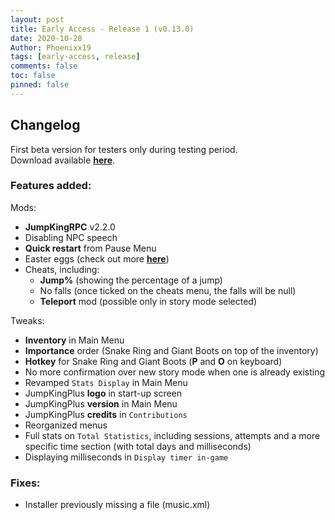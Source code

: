 ```yaml
---
layout: post
title: Early Access - Release 1 (v0.13.0)
date: 2020-10-28
Author: Phoenixx19
tags: [early-access, release]
comments: false
toc: false
pinned: false
---
```


## Changelog

First beta version for testers only during testing period.<br>
Download available [**here**](https://github.com/Phoenixx19/JumpKingPlus/releases/tag/v0.13.0).
<!-- more -->

### Features added:

Mods:
- **JumpKingRPC** v2.2.0
- Disabling NPC speech
- **Quick restart** from Pause Menu
- Easter eggs (check out more [**here**](https://github.com/Phoenixx19/JumpKingPlus/about))
- Cheats, including:
  - **Jump%** (showing the percentage of a jump)
  - No falls (once ticked on the cheats menu, the falls will be null)
  - **Teleport** mod (possible only in story mode selected)

Tweaks:
- **Inventory** in Main Menu
- **Importance** order (Snake Ring and Giant Boots on top of the inventory)
- **Hotkey** for Snake Ring and Giant Boots (**P** and **O** on keyboard)
- No more confirmation over new story mode when one is already existing
- Revamped `Stats Display` in Main Menu
- JumpKingPlus **logo** in start-up screen
- JumpKingPlus **version** in Main Menu
- JumpKingPlus **credits** in `Contributions`
- Reorganized menus
- Full stats on `Total Statistics`, including sessions, attempts and a more specific time section (with total days and milliseconds)
- Displaying milliseconds in `Display timer in-game`


### Fixes:

- Installer previously missing a file (music.xml)
